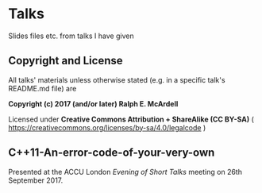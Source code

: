 # Talks
Slides files etc. from talks I have given

## Copyright and License

All talks' materials unless otherwise stated (e.g. in a specific
talk's README.md file) are 

**Copyright (c) 2017 (and/or later) Ralph E. McArdell**

Licensed under **Creative Commons Attribution + ShareAlike (CC BY-SA)**
( https://creativecommons.org/licenses/by-sa/4.0/legalcode )

## C++11-An-error-code-of-your-very-own
Presented at the ACCU London _Evening of Short Talks_ meeting on 
26th September 2017.
